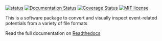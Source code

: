 [![status](https://github.com/translationalneurosurgery/offline-inspect/workflows/pytest/badge.svg)](https://github.com/translationalneurosurgery/offline-inspect/actions) [![Documentation Status](https://readthedocs.org/projects/offline-inspect/badge/?version=latest)](https://offline-inspect.readthedocs.io/en/latest/?badge=latest) [![Coverage Status](https://coveralls.io/repos/github/translationalneurosurgery/offline-inspect/badge.svg?branch=develop)](https://coveralls.io/github/translationalneurosurgery/offline-inspect?branch=develop) [![MIT license](https://img.shields.io/badge/License-MIT-blue.svg)](https://en.wikipedia.org/wiki/MIT_License)


This is a software package to convert and visually inspect event-related
potentials from a variety of  file formats

Read the full documentation on [Readthedocs](https://offline-inspect.readthedocs.io/en/latest/)
